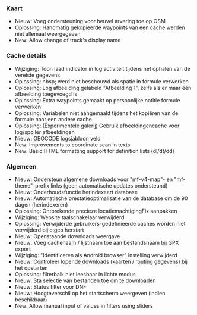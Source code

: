 
### Kaart
- Nieuw: Voeg ondersteuning voor heuvel arvering toe op OSM
- Oplossing: Handmatig gekopieerde waypoints van een cache werden niet allemaal weergegeven
- New: Allow change of track's display name

### Cache details
- Wijziging: Toon laad indicator in log activiteit tijdens het ophalen van de vereiste gegevens
- Oplossing: nbsp; werd niet beschouwd als spatie in formule verwerken
- Oplossing: Log afbeelding gelabeld "Afbeelding 1", zelfs als er maar één afbeelding toegevoegd is
- Oplossing: Extra waypoints gemaakt op persoonlijke notitie formule verwerken
- Oplossing: Variabelen niet aangemaakt tijdens het kopiëren van de formule naar een andere cache
- Oplossing: (Experimentele galerij) Gebruik afbeeldingencache voor log/spoiler afbeeldingen
- Nieuw: GEOCODE logsjabloon veld
- New: Improvements to coordinate scan in texts
- New: Basic HTML formatting support for definition lists (dl/dt/dd)

### Algemeen
- Nieuw: Ondersteun algemene downloads voor "mf-v4-map"- en "mf-theme"-prefix links (geen automatische updates ondersteund)
- Nieuw: Onderhoudsfunctie herindexeert database
- Nieuw: Automatische prestatieoptimalisatie van de database om de 90 dagen (herindexeren)
- Oplossing: Ontbrekende precieze locatiemachtigingFix aanpakken
- Wijziging: Website taalschakelaar verwijderd
- Oplossing: Verwijderde gebruikers-gedefinieerde caches worden niet verwijderd bij c:geo herstart
- Nieuw: Openstaande downloads weergave
- Nieuw: Voeg cachenaam / lijstnaam toe aan bestandsnaam bij GPX export
- Wijziging: "Identificeren als Android browser" instelling verwijderd
- Nieuw: Controleer lopende downloads (kaarten / routing gegevens) bij het opstarten
- Oplossing: filterbalk niet leesbaar in lichte modus
- Nieuw: Sta selectie van bestanden toe om te downloaden
- Nieuw: Status filter voor DNF
- Nieuw: Hoogteverschil op het startscherm weergeven (indien beschikbaar)
- New: Allow manual input of values in filters using sliders

